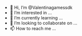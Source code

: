 - 👋 Hi, I’m @Valentinagamessdk
- 👀 I’m interested in ...
- 🌱 I’m currently learning ...
- 💞️ I’m looking to collaborate on ...
- 📫 How to reach me ...

<!---
Valentinagamessdk/Valentinagamessdk is a ✨ special ✨ repository because its `README.md` (this file) appears on your GitHub profile.
You can click the Preview link to take a look at your changes.
--->
